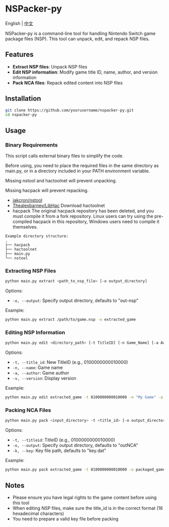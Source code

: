 # NSPacker-py

English | [中文](./README.md)

NSPacker-py is a command-line tool for handling Nintendo Switch game package files (NSP). This tool can unpack, edit, and repack NSP files.

## Features

- **Extract NSP files**: Unpack NSP files
- **Edit NSP information**: Modify game title ID, name, author, and version information
- **Pack NCA files**: Repack edited content into NSP files

## Installation

```bash
git clone https://github.com/yourusername/nspacker-py.git
cd nspacker-py
```

## Usage

### Binary Requirements

This script calls external binary files to simplify the code.

Before using, you need to place the required files in the same directory as main.py, or in a directory included in your PATH environment variable.

Missing nstool and hactoolnet will prevent unpacking.

Missing hacpack will prevent repacking.

- [jakcron/nstool](https://github.com/jakcron/nstool)
- [Thealexbarney/LibHac](https://github.com/Thealexbarney/LibHac)
   Download hactoolnet
- hacpack
   The original hacpack repository has been deleted, and you must compile it from a fork repository. Linux users can try using the pre-compiled hacpack in this repository, Windows users need to compile it themselves.

```plain
Example directory structure:
.
├── hacpack
├── hactoolnet
├── main.py
└── nstool
```

### Extracting NSP Files

```bash
python main.py extract <path_to_nsp_file> [-o output_directory]
```

Options:

- `-o, --output`: Specify output directory, defaults to "out-nsp"

Example:

```bash
python main.py extract /path/to/game.nsp -o extracted_game
```

### Editing NSP Information

```bash
python main.py edit <directory_path> [-t TitleID] [-n Game_Name] [-a Author] [-v Version]
```

Options:

- `-t, --title_id`: New TitleID (e.g., 0100000000010000)
- `-n, --name`: Game name
- `-a, --author`: Game author
- `-v, --version`: Display version

Example:

```bash
python main.py edit extracted_game -t 0100000000010000 -n "My Game" -a "Me" -v "1.0.0"
```

### Packing NCA Files

```bash
python main.py pack <input_directory> -t <title_id> [-o output_directory] [-k key_file_path]
```

Options:

- `-t, --titleid`: TitleID (e.g., 0100000000010000)
- `-o, --output`: Specify output directory, defaults to "outNCA"
- `-k, --key`: Key file path, defaults to "key.dat"

Example:

```bash
python main.py pack extracted_game -t 0100000000010000 -o packaged_game
```

## Notes

- Please ensure you have legal rights to the game content before using this tool
- When editing NSP files, make sure the title_id is in the correct format (16 hexadecimal characters)
- You need to prepare a valid key file before packing
